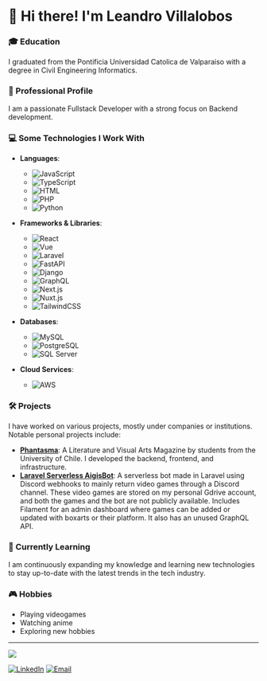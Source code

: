 # 👋 Hi there! I'm Leandro Villalobos

### 🎓 Education
I graduated from the Pontificia Universidad Catolica de Valparaiso with a degree in Civil Engineering Informatics.

### 💼 Professional Profile
I am a passionate Fullstack Developer with a strong focus on Backend development. 

### 💻 Some Technologies I Work With
- **Languages**:
  - ![JavaScript](https://img.shields.io/badge/JavaScript-F7DF1E?logo=javascript&logoColor=black)
  - ![TypeScript](https://img.shields.io/badge/TypeScript-007ACC?logo=typescript&logoColor=white)
  - ![HTML](https://img.shields.io/badge/HTML-E34F26?logo=html5&logoColor=white)
  - ![PHP](https://img.shields.io/badge/PHP-777BB4?logo=php&logoColor=white)
  - ![Python](https://img.shields.io/badge/Python-3776AB?logo=python&logoColor=white)

- **Frameworks & Libraries**:
  - ![React](https://img.shields.io/badge/React-61DAFB?logo=react&logoColor=black)
  - ![Vue](https://img.shields.io/badge/Vue-4FC08D?logo=vue.js&logoColor=white)
  - ![Laravel](https://img.shields.io/badge/Laravel-FF2D20?logo=laravel&logoColor=white)
  - ![FastAPI](https://img.shields.io/badge/FastAPI-009688?logo=fastapi&logoColor=white)
  - ![Django](https://img.shields.io/badge/Django-092E20?logo=django&logoColor=white)
  - ![GraphQL](https://img.shields.io/badge/GraphQL-E10098?logo=graphql&logoColor=white)
  - ![Next.js](https://img.shields.io/badge/Next.js-000000?logo=nextdotjs&logoColor=white)
  - ![Nuxt.js](https://img.shields.io/badge/Nuxt.js-00C58E?logo=nuxtdotjs&logoColor=white)
  - ![TailwindCSS](https://img.shields.io/badge/TailwindCSS-38B2AC?logo=tailwind-css&logoColor=white)


- **Databases**:
  - ![MySQL](https://img.shields.io/badge/MySQL-4479A1?logo=mysql&logoColor=white)
  - ![PostgreSQL](https://img.shields.io/badge/PostgreSQL-336791?logo=postgresql&logoColor=white)
  - ![SQL Server](https://img.shields.io/badge/SQL%20Server-CC2927?logo=microsoft-sql-server&logoColor=white)

- **Cloud Services**:
  - ![AWS](https://img.shields.io/badge/AWS-232F3E?logo=amazon-aws&logoColor=white)


### 🛠 Projects
I have worked on various projects, mostly under companies or institutions. Notable personal projects include:
- **[Phantasma](https://phantasma.cl/)**: A Literature and Visual Arts Magazine by students from the University of Chile. I developed the backend, frontend, and infrastructure.
- **[Laravel Serverless AigisBot](https://github.com/Lea23VC/laravel-serverless-aigisbot)**: A serverless bot made in Laravel using Discord webhooks to mainly return video games through a Discord channel. These video games are stored on my personal Gdrive account, and both the games and the bot are not publicly available. Includes Filament for an admin dashboard where games can be added or updated with boxarts or their platform. It also has an unused GraphQL API.

### 🌱 Currently Learning
I am continuously expanding my knowledge and learning new technologies to stay up-to-date with the latest trends in the tech industry.

### 🎮 Hobbies
- Playing videogames
- Watching anime
- Exploring new hobbies

---
![](https://komarev.com/ghpvc/?username=Lea23VC)

[![LinkedIn](https://img.shields.io/badge/LinkedIn-0A66C2?logo=linkedin&logoColor=white)](https://www.linkedin.com/in/leandro-villalobos-50223221b/)
[![Email](https://img.shields.io/badge/Email-D14836?logo=gmail&logoColor=white)](mailto:leandro.villalobos.dx@gmail.com)

